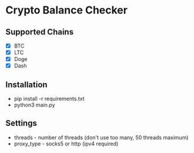 # Crypto Balance Checker

## Supported Chains
- [x] BTC
- [x] LTC
- [x] Doge
- [x] Dash

## Installation
- pip install -r requirements.txt
- python3 main.py

## Settings
- threads - number of threads (don't use too many, 50 threads maximum)
- proxy_type - socks5 or http (ipv4 required)
